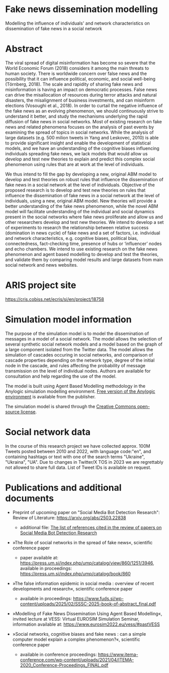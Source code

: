 # Fake news dissemination modelling
Modelling the influence of individuals' and network characteristics on dissemination of fake news in a social network

# Abstract
The viral spread of digital misinformation has become so severe that the World Economic Forum (2018) considers it among the main threats to human society. There is worldwide concern over false news and the possibility that it can influence political, economic, and social well-being (Törnberg, 2018). The scale and rapidity of sharing fake news and misinformation is having an impact on democratic processes. False news can drive the misallocation of resources during terror attacks and natural disasters, the misalignment of business investments, and can misinform elections (Vosoughi et al., 2018). In order to curtail the negative influence of the fake news as an evolving phenomenon, we should continuously strive to understand it better, and study the mechanisms underlying the rapid diffusion of fake news in social networks. Most of existing research on fake news and related phenomena focuses on the analysis of past events by examining the spread of topics in social networks. While the analysis of large datasets (e.g. 500 milion tweets in Yang and Leskovec, 2010) is able to provide significant insight and enable the development of statistical models, and we have an understanding of the cognitive biases influencing individuals spreading fake news, we lack models that would allow us develop and test new theories to explain and predict this complex social phenomenon using rules that are at work at the level of individuals. 

We thus intend to fill the gap by developing a new, original ABM model to develop and test theories on robust rules that influence the dissemination of fake news in a social network at the level of individuals. Objective of the proposed research is to develop and test new theories on rules that influence the dissemination of fake news in a social network at the level of individuals, using a new, original ABM model. New theories will provide a better understanding of the fake news phenomenon, while the novel ABM model will facilitate understanding of the individual and social dynamics present in the social networks where fake news proliferate and allow us and other researchers develop and test new theories. We intend to develop a set of experiments to research the relationship between relative success (domination in news cycle) of fake news and a set of factors, i.e. individual and network characteristics, e.g. cognitive biases, political bias, connectedness, fact-checking time, presence of hubs or ‘influencer’ nodes and echo chambers. We intend to use existing research on the fake news phenomenon and agent based modelling to develop and test the theories, and validate them by comparing model results and large datasets from main social network and news websites.

# ARIS project site
https://cris.cobiss.net/ecris/si/en/project/18758

# Simulation model information
The purpose of the simulation model is to model the dissemination of messages in a model of a social network. The model allows the selection of several synthetic social network models and a model based on the graph of a large component isolated from the Twitter data. The model allows the simulation of cascades occuring in social networks, and comparison of cascade properties depending on the network type, degree of the initial node in the cascade, and rules affecting the probability of message transmission on the level of individual nodes. Authors are available for consultation and help regarding the use of the model.

The model is built using Agent Based Modelling methodology in the Anylogic simulation modelling environment. [Free version of the Anylogic environment](https://www.anylogic.com/downloads/personal-learning-edition-download/) is available from the publisher.

The simulation model is shared through the [Creative Commons open-source license](https://creativecommons.org/licenses/by/4.0/).

# Social network data
In the course of this research project we have collected approx. 100M Tweets posted between 2010 and 2022, with language code:"en", and containing hashtags or text with one of the search terms "Ukraine", "Ukraina", "UA". Due to changes in Twitter/X TOS in 2023 we are regrettably not allowed to share full data. List of Tweet IDs is available on request.

# Publications and additional documents

- Preprint of upcoming paper on "Social Media Bot Detection Research": Review of Literature: https://arxiv.org/abs/2503.22838

  - additional file: [The list of references cited in the review of papers on Social Media Bot Detection Research](https://github.com/Faculty-of-information-studies/Fake-news-dissemination-modelling/blob/d18ecf0365e7d213bb4fbf30a84d038571ec7fe5/Rodic_2025_-_Social_Media_Bot_Detection_Research_Review_of_Literature%20-%20Add1.%20REFERENCES%20CITED.pdf)
 
- »The Role of social networks in the spread of fake news«, scientific conference paper
  - paper available at: https://press.um.si/index.php/ump/catalog/view/860/1251/3946, available in proceedings: https://press.um.si/index.php/ump/catalog/book/860
- »The false information epidemic in social media : overview of recent developments and research«, scientific conference paper
  - available in proceedings: https://www.fuds.si/wp-content/uploads/2025/02/SSSC-2025-book-of-abstract_final.pdf
- »Modelling of Fake News Dissemination Using Agent Based Modelling«, invited lecture at VESS: Virtual EUROSIM Simulation Seminar, information available at: https://www.eurosim2022.eu/vess/#pastVESS
- »Social networks, cognitive biases and fake news : can a simple computer model explain a complex phenomenon?«, scientific conference paper
  - available in conference proceedings: https://www.itema-conference.com/wp-content/uploads/2021/04/ITEMA-2020_Conference-Proceedings_FINAL.pdf
